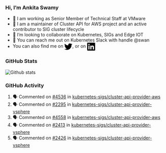 ### Hi, I’m Ankita Swamy

- 💼 I am working as Senior Member of Technical Staff at VMware
- 👀 I am a maintainer of Cluster API for AWS project and an active contributor to SIG cluster lifecycle
- 💞️ I’m looking to collaborate on Kubernetes, SIGs and Edge IOT
- 💬 You can reach me out on Kubernetes Slack with handle @swan
- You can also find me on <a href="https://twitter.com/SwamyAnkita" target="blank"><img align="center" src="https://raw.githubusercontent.com/Ankitasw/Ankitasw/master/svg/twitter.svg" alt="Ankitasw" height="25" width="25" color="#1DA1f2" /></a>, or on <a href="https://www.linkedin.com/in/Ankitaswamy/" target="blank"><img align="center" src="https://raw.githubusercontent.com/Ankitasw/Ankitasw/master/svg/linkedin.svg" alt="Ankitasw" height="25" width="25" /></a>

### GitHub Stats
![Github stats](https://github-readme-stats.vercel.app/api?username=Ankitasw&count_private=true&show_icons=true&theme=tokyonight)

### GitHub Activity 
<!--START_SECTION:activity-->
1. 🗣 Commented on [#4536](https://github.com/kubernetes-sigs/cluster-api-provider-aws/pull/4536#issuecomment-1764813277) in [kubernetes-sigs/cluster-api-provider-aws](https://github.com/kubernetes-sigs/cluster-api-provider-aws)
2. 🗣 Commented on [#2295](https://github.com/kubernetes-sigs/cluster-api-provider-vsphere/issues/2295#issuecomment-1761216653) in [kubernetes-sigs/cluster-api-provider-vsphere](https://github.com/kubernetes-sigs/cluster-api-provider-vsphere)
3. 🗣 Commented on [#4558](https://github.com/kubernetes-sigs/cluster-api-provider-aws/pull/4558#issuecomment-1760900097) in [kubernetes-sigs/cluster-api-provider-aws](https://github.com/kubernetes-sigs/cluster-api-provider-aws)
4. 🗣 Commented on [#2413](https://github.com/kubernetes-sigs/cluster-api-provider-vsphere/pull/2413#issuecomment-1759212846) in [kubernetes-sigs/cluster-api-provider-vsphere](https://github.com/kubernetes-sigs/cluster-api-provider-vsphere)
5. 🗣 Commented on [#2426](https://github.com/kubernetes-sigs/cluster-api-provider-vsphere/pull/2426#issuecomment-1759209567) in [kubernetes-sigs/cluster-api-provider-vsphere](https://github.com/kubernetes-sigs/cluster-api-provider-vsphere)
<!--END_SECTION:activity-->
